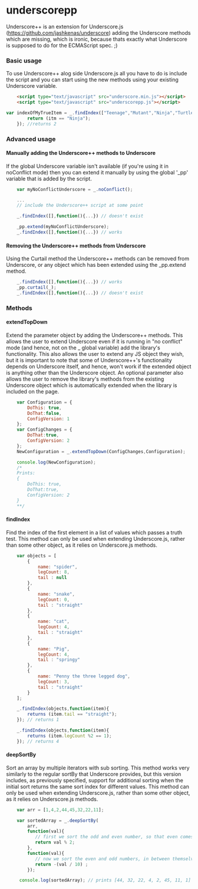 underscorepp
===========

Underscore++ is an extension for Underscore.js (https://github.com/jashkenas/underscore) adding the Underscore methods which are missing, which is ironic, because thats exactly what Underscore is supposed to do for the ECMAScript spec. ;)


### Basic usage

To use Underscore++ alog side Underscore.js all you have to do is include the script and you can start using the new methods using your existing Underscore variable.


```html
    <script type="text/javascript" src="underscore.min.js"></script>
    <script type="text/javascript" src="underscorepp.js"></script>
```

```js
var indexOfMyTrueItem = _.findIndex(["Teenage","Mutant","Ninja","Turtles"],function(itm){
        return (itm == "Ninja");
    }); //returns 2
```

### Advanced usage

#### Manually adding the Underscore++ methods to Underscore

If the global Underscore variable isn't available (if you're using it in noConflict mode) then you can extend it manually by using the global '_pp' variable that is added by the script.

```js
    var myNoConflictUnderscore = _.noConflict();

    ...
    // include the Underscore++ script at some point

    _.findIndex([],function(){...}) // doesn't exist

    _pp.extend(myNoConflictUnderscore);
    _.findIndex([],function(){...}) // works
```

#### Removing the Underscore++ methods from Underscore

Using the Curtail method the Underscore++ methods can be removed from Underscore, or any object which has been extended using the _pp.extend method.

```js
    _.findIndex([],function(){...}) // works
    _pp.curtail(_);
    _.findIndex([],function(){...}) // doesn't exist
```

### Methods

#### extendTopDown

Extend the parameter object by adding the Underscore++ methods.
This allows the user to extend Underscore even if it is running in "no conflict" mode (and hence, not on the _ global variable) add the library's functionality.
This also allows the user to extend any JS object they wish, but it is important to note that some of Underscore++'s functionality depends on Underscore itself, and hence, won't work if the extended object is anything other than the Underscore object.
An optional parameter also allows the user to remove the library's methods from the existing Underscore object which is automatically extended when the library is included on the page.

```js
    var Configuration = {
        DoThis: true,
        DoThat:false,
        ConfigVersion: 1
    };
    var ConfigChanges = {
        DoThat:true,
        ConfigVersion: 2
    };
    NewConfiguration = _.extendTopDown(ConfigChanges,Configuration);

    console.log(NewConfiguration);
    /*
    Prints:
    {
        DoThis: true,
        DoThat:true,
        ConfigVersion: 2
    }
    **/
```

#### findIndex

Find the index of the first element in a list of values which passes a truth test.
This method can only be used when extending Underscore.js, rather than some other object, as it relies on Underscore.js methods.

```js
    var objects = [
        {
            name: "spider",
            legCount: 8,
            tail : null
        },
        {
            name: "snake",
            legCount: 0,
            tail : "straight"
        },
        {
            name: "cat",
            legCount: 4,
            tail : "straight"
        },
        {
            name: "Pig",
            legCount: 4,
            tail : "springy"
        },
        {
            name: "Penny the three legged dog",
            legCount: 3,
            tail : "straight"
        }
    ];

    _.findIndex(objects,function(item){
        returns (item.tail == "straight");
    }); // returns 1

    _.findIndex(objects,function(item){
        returns (item.legCount %2 == 1);
    }); // returns 4

```


#### deepSortBy

Sort an array by multiple iterators with sub sorting.
This method works very similarly to the regular sortBy that Underscore provides, but this version includes, as previously specified, support for additional sorting when the initial sort returns the same sort index for different values.
This method can only be used when extending Underscore.js, rather than some other object, as it relies on Underscore.js methods.

```js
    var arr = [1,4,2,44,45,32,22,11];

    var sortedArray = _.deepSortBy(
        arr,
        function(val){
           // first we sort the odd and even number, so that even comes first (%2 == 0 for even, and 1 for odd)
           return val % 2;
        },
        function(val){
           // now we sort the even and odd numbers, in between themselves, so that the larger numbers come first
           return -(val / 10) ;
        });

     console.log(sortedArray); // prints [44, 32, 22, 4, 2, 45, 11, 1]


```
